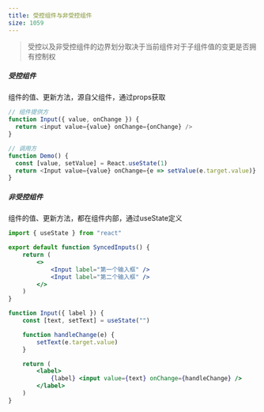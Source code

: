 ```yaml
---
title: 受控组件与非受控组件
size: 1059
---
```

> 受控以及非受控组件的边界划分取决于当前组件对于子组件值的变更是否拥有控制权
##### 受控组件
组件的值、更新方法，源自父组件，通过props获取
```js
// 组件提供方
function Input({ value, onChange }) {
  return <input value={value} onChange={onChange} />
}

// 调用方
function Demo() {
  const [value, setValue] = React.useState(1)
  return <Input value={value} onChange={e => setValue(e.target.value)} />
}
```
##### 非受控组件
组件的值、更新方法，都在组件内部，通过useState定义
```jsx
import { useState } from "react"

export default function SyncedInputs() {
    return (
        <>
            <Input label="第一个输入框" />
            <Input label="第二个输入框" />
        </>
    )
}

function Input({ label }) {
    const [text, setText] = useState("")

    function handleChange(e) {
        setText(e.target.value)
    }

    return (
        <label>
            {label} <input value={text} onChange={handleChange} />
        </label>
    )
}
```
